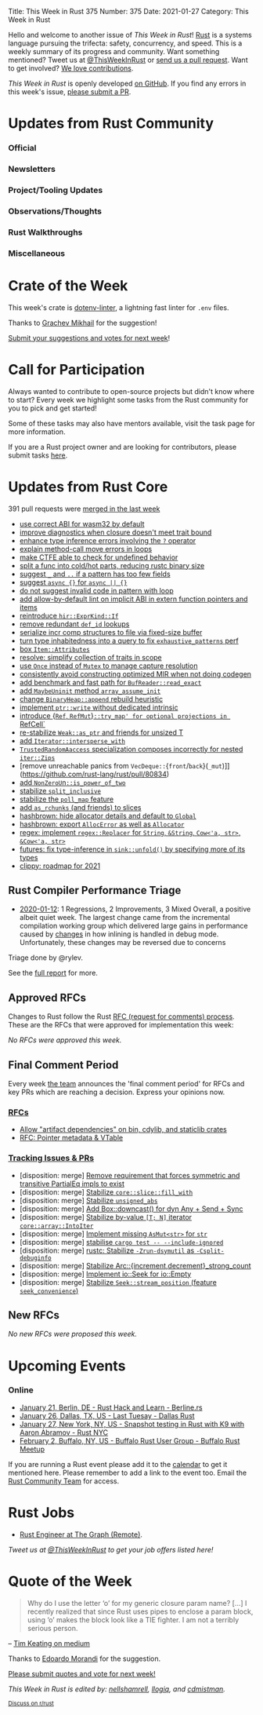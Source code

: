 Title: This Week in Rust 375
Number: 375
Date: 2021-01-27
Category: This Week in Rust

Hello and welcome to another issue of *This Week in Rust*!
[Rust](http://rust-lang.org) is a systems language pursuing the trifecta: safety, concurrency, and speed.
This is a weekly summary of its progress and community.
Want something mentioned? Tweet us at [@ThisWeekInRust](https://twitter.com/ThisWeekInRust) or [send us a pull request](https://github.com/rust-lang/this-week-in-rust).
Want to get involved? [We love contributions](https://github.com/rust-lang/rust/blob/master/CONTRIBUTING.md).

*This Week in Rust* is openly developed [on GitHub](https://github.com/rust-lang/this-week-in-rust).
If you find any errors in this week's issue, [please submit a PR](https://github.com/rust-lang/this-week-in-rust/pulls).

# Updates from Rust Community

### Official

### Newsletters

### Project/Tooling Updates

### Observations/Thoughts

### Rust Walkthroughs

### Miscellaneous

# Crate of the Week

This week's crate is [dotenv-linter](https://github.com/dotenv-linter/dotenv-linter), a lightning fast linter for `.env` files.

Thanks to [Grachev Mikhail](https://users.rust-lang.org/t/crate-of-the-week/2704/869) for the suggestion!

[Submit your suggestions and votes for next week][submit_crate]!

[submit_crate]: https://users.rust-lang.org/t/crate-of-the-week/2704

# Call for Participation

Always wanted to contribute to open-source projects but didn't know where to start?
Every week we highlight some tasks from the Rust community for you to pick and get started!

Some of these tasks may also have mentors available, visit the task page for more information.

If you are a Rust project owner and are looking for contributors, please submit tasks [here][guidelines].

[guidelines]: https://users.rust-lang.org/t/twir-call-for-participation/4821

# Updates from Rust Core

391 pull requests were [merged in the last week][merged]

[merged]: https://github.com/search?q=is%3Apr+org%3Arust-lang+is%3Amerged+merged%3A2021-01-11..2021-01-18

* [use correct ABI for wasm32 by default](https://github.com/rust-lang/rust/pull/79998)
* [improve diagnostics when closure doesn't meet trait bound](https://github.com/rust-lang/rust/pull/80635)
* [enhance type inference errors involving the `?` operator](https://github.com/rust-lang/rust/pull/80517)
* [explain method-call move errors in loops](https://github.com/rust-lang/rust/pull/80324)
* [make CTFE able to check for undefined behavior](https://github.com/rust-lang/rust/pull/78407)
* [split a func into cold/hot parts, reducing rustc binary size](https://github.com/rust-lang/rust/pull/80042)
* [suggest `_` and `..` if a pattern has too few fields](https://github.com/rust-lang/rust/pull/80017)
* [suggest `async {}` for `async || {}`](https://github.com/rust-lang/rust/pull/76580)
* [do not suggest invalid code in pattern with loop](https://github.com/rust-lang/rust/pull/80941)
* [add allow-by-default lint on implicit ABI in extern function pointers and items](https://github.com/rust-lang/rust/pull/76219)
* [reintroduce `hir::ExprKind::If`](https://github.com/rust-lang/rust/pull/79328)
* [remove redundant `def_id` lookups](https://github.com/rust-lang/rust/pull/80232)
* [serialize incr comp structures to file via fixed-size buffer](https://github.com/rust-lang/rust/pull/80463)
* [turn type inhabitedness into a query to fix `exhaustive_patterns` perf](https://github.com/rust-lang/rust/pull/79670)
* [box `Item::Attributes`](https://github.com/rust-lang/rust/pull/80802)
* [resolve: simplify collection of traits in scope](https://github.com/rust-lang/rust/pull/80765)
* [use `Once` instead of `Mutex` to manage capture resolution](https://github.com/rust-lang/rust/pull/80736)
* [consistently avoid constructing optimized MIR when not doing codegen](https://github.com/rust-lang/rust/pull/80718)
* [add benchmark and fast path for `BufReader::read_exact`](https://github.com/rust-lang/rust/pull/80201)
* [add `MaybeUninit` method `array_assume_init`](https://github.com/rust-lang/rust/pull/80600)
* [change `BinaryHeap::append` rebuild heuristic](https://github.com/rust-lang/rust/pull/77435)
* [implement `ptr::write` without dedicated intrinsic](https://github.com/rust-lang/rust/pull/80290)
* [introduce {`Ref`, `RefMut`}`::try_map' for optional projections in `RefCell`](https://github.com/rust-lang/rust/pull/78455)
* [re-stabilize `Weak::as_ptr` and friends for unsized T](https://github.com/rust-lang/rust/pull/80764)
* [add `Iterator::intersperse_with`](https://github.com/rust-lang/rust/pull/80567)
* [`TrustedRandomAaccess` specialization composes incorrectly for nested `iter::Zips`](https://github.com/rust-lang/rust/pull/80670)
* [remove unreachable panics from `VecDeque::`{`front`/`back`}(`_mut`)]](https://github.com/rust-lang/rust/pull/80834)
* [add `NonZeroU`n`::is_power_of_two`](https://github.com/rust-lang/rust/pull/81107)
* [stabilize `split_inclusive`](https://github.com/rust-lang/rust/pull/77858)
* [stabilize the `poll_map` feature](https://github.com/rust-lang/rust/pull/80968)
* [add `as_rchunks` (and friends) to slices](https://github.com/rust-lang/rust/pull/78818)
* [hashbrown: hide allocator details and default to `Global`](https://github.com/rust-lang/hashbrown/pull/227)
* [hashbrown: export `AllocError` as well as `Allocator`](https://github.com/rust-lang/hashbrown/pull/223)
* [regex: implement `regex::Replacer` for `String`, `&String`, `Cow<'a, str>`, `&Cow<'a, str>`](https://github.com/rust-lang/regex/pull/728)
* [futures: fix type-inference in `sink::unfold()` by specifying more of its types](https://github.com/rust-lang/futures-rs/pull/2311)
* [clippy: roadmap for 2021](https://github.com/rust-lang/rust-clippy/pull/6462)

## Rust Compiler Performance Triage

* [2020-01-12](https://github.com/rust-lang/rustc-perf/blob/master/triage/2021-01-12.md):
1 Regressions, 2 Improvements, 3 Mixed
Overall, a positive albeit quiet week. The largest change came from the incremental compilation working group which delivered large gains in performance caused by [changes](https://github.com/rust-lang/rust/issues/76896) in how inlining is handled in debug mode. Unfortunately, these changes may be reversed due to concerns

Triage done by @rylev.

See the [full report](https://github.com/rust-lang/rustc-perf/blob/master/triage/2021-01-12.md) for more.

## Approved RFCs

Changes to Rust follow the Rust [RFC (request for comments) process](https://github.com/rust-lang/rfcs#rust-rfcs). These
are the RFCs that were approved for implementation this week:

*No RFCs were approved this week.*

## Final Comment Period

Every week [the team](https://www.rust-lang.org/team.html) announces the
'final comment period' for RFCs and key PRs which are reaching a
decision. Express your opinions now.

### [RFCs](https://github.com/rust-lang/rfcs/labels/final-comment-period)

* [Allow "artifact dependencies" on bin, cdylib, and staticlib crates](https://github.com/rust-lang/rfcs/pull/3028)
* [RFC: Pointer metadata & VTable](https://github.com/rust-lang/rfcs/pull/2580)

### [Tracking Issues & PRs](https://github.com/rust-lang/rust/labels/final-comment-period)

* [disposition: merge] [Remove requirement that forces symmetric and transitive PartialEq impls to exist](https://github.com/rust-lang/rust/pull/81198)
* [disposition: merge] [Stabilize `core::slice::fill_with`](https://github.com/rust-lang/rust/pull/81048)
* [disposition: merge] [Stabilize `unsigned_abs`](https://github.com/rust-lang/rust/pull/80959)
* [disposition: merge] [Add Box::downcast() for dyn Any + Send + Sync](https://github.com/rust-lang/rust/pull/80945)
* [disposition: merge] [Stabilize by-value `[T; N]` iterator `core::array::IntoIter`](https://github.com/rust-lang/rust/pull/80470)
* [disposition: merge] [Implement missing `AsMut<str>` for `str`](https://github.com/rust-lang/rust/pull/80279)
* [disposition: merge] [stabilise `cargo test -- --include-ignored`](https://github.com/rust-lang/rust/pull/80053)
* [disposition: merge] [rustc: Stabilize `-Zrun-dsymutil` as `-Csplit-debuginfo`](https://github.com/rust-lang/rust/pull/79570)
* [disposition: merge] [Stabilize Arc::{increment,decrement}_strong_count](https://github.com/rust-lang/rust/pull/79285)
* [disposition: merge] [Implement io::Seek for io::Empty](https://github.com/rust-lang/rust/pull/78044)
* [disposition: merge] [Stabilize `Seek::stream_position` (feature `seek_convenience`)](https://github.com/rust-lang/rust/pull/70904)

## New RFCs

*No new RFCs were proposed this week.*

# Upcoming Events

### Online
* [January 21, Berlin, DE - Rust Hack and Learn - Berline.rs](https://www.meetup.com/opentechschool-berlin/events/txcprrycccbcc/)
* [January 26, Dallas, TX, US - Last Tuesay - Dallas Rust](https://www.meetup.com/Dallas-Rust/events/jqxqwrycccbjc/)
* [January 27, New York, NY, US - Snapshot testing in Rust with K9 with Aaron Abramov - Rust NYC](https://www.meetup.com/Rust-NYC/events/275690090/)
* [February 2, Buffalo, NY, US - Buffalo Rust User Group - Buffalo Rust Meetup](https://www.meetup.com/Buffalo-Rust-Meetup/events/275593411/)

If you are running a Rust event please add it to the [calendar] to get
it mentioned here. Please remember to add a link to the event too.
Email the [Rust Community Team][community] for access.

[calendar]: https://www.google.com/calendar/embed?src=apd9vmbc22egenmtu5l6c5jbfc%40group.calendar.google.com
[community]: mailto:community-team@rust-lang.org

# Rust Jobs

- [Rust Engineer at The Graph (Remote)](https://thegraph.com/jobs/rust-engineer).

*Tweet us at [@ThisWeekInRust](https://twitter.com/ThisWeekInRust) to get your job offers listed here!*

# Quote of the Week

> Why do I use the letter ‘o’ for my generic closure param name? [...] I recently realized that since Rust uses pipes to enclose a param block, using ‘o’ makes the block look like a TIE fighter. I am not a terribly serious person.

– [Tim Keating on medium](https://mrtact.medium.com/polishing-rust-30eeac3c4bf3)

Thanks to [Edoardo Morandi](https://users.rust-lang.org/t/twir-quote-of-the-week/328/990) for the suggestion.

[Please submit quotes and vote for next week!](https://users.rust-lang.org/t/twir-quote-of-the-week/328)

*This Week in Rust is edited by: [nellshamrell](https://github.com/nellshamrell), [llogiq](https://github.com/llogiq), and [cdmistman](https://github.com/cdmistman).*

<small>[Discuss on r/rust](https://www.reddit.com/r/rust/comments/k5nsab/this_week_in_rust_367/)</small>
